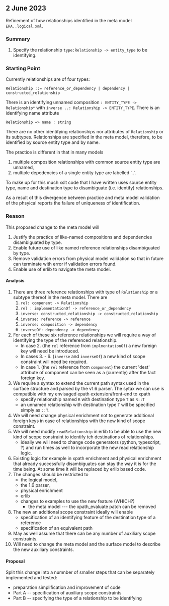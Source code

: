 

## 2 June 2023
Refinement of how relationships identified in the meta model `ERA..logical.xml`.  

### Summary
1. Specify the relationship `type:Relationship -> entity_type` to be identifying.

### Starting Point
Currently relationships are of four  types:
```
Relationship ::= reference_or_dependency | dependency | constructed_relationship
```
There is an identifying unnamed composition `: ENTITY_TYPE -> Relationship*` with `inverse ..: Relationship -> ENTITY_TYPE`.
There is an identifying name attribute
```
Relationship => name : string
```
There are no other identifying relationships nor attributes of `Relationship` or its subtypes.
Relationships are specified in the meta model, therefore, to be identified by source entity type and by name. 

The practice is different in that in many models 
1. multiple composition relationships with common source entity type are unnamed,
2. multiple depedencies of a single entity type are labelled '..'.  

To make up for this much xslt code that I have written uses source entity type, name and destination type to disambiguate (i.e. identify) relationships.

As a result of this divergence between  practice and meta model 
validation of the phsyical reports the failure of uniqueness of identification.

### Reason

This proposed change to the meta model will 

1. Justify the practice of like-named compositions and dependencies disambiguated by type.
2. Enable future use of like named reference relationships disambiguated by type.
3. Remove validation errors from physical model validation so that in future can terminate with error if validation errors found.
4. Enable use of erlib to navigate the meta model.

#### Analysis
1. There are three reference relationships with type of `Relationship` or a subtype thereof in the meta model. There are
	1. `rel: component -> Relationship`
	2. `rel : implementationOf -> reference_or_dependency`
	3. `inverse: constructed_relationship -> constructed_relationship`
	4. `inverse: reference -> reference`
	5. `inverse: composition -> dependency`
	6. `inverseOf: dependency -> dependency`
2. For each of these six reference relationships we will require a way of identifying the type of the referenced relationship.
   - In case 2. (the `rel` reference from `implmentationOf`) a new foreign key will need be introduced. 
   - In cases 3. - 6. (`inverse` and `inverseOf`) a new kind of scope constraint will need be required.
   - In case 1. (the `rel` reference from `component`) the current 'dest' attribute of component can be seen as a (currently) after the fact foreign key.
3. We require a syntax to extend the current path syntax used in the surface structure and parsed by the v1.6 parser. The sytax we can use is compatible with my envisaged epath extension/front-end to xpath
	- specify relationship named `R` with destination type `T` as `R::T`
	- an unnamed relationship with destination type `T` will be specified simply as `::T`.
4. We will need change physical enrichment not to generate additional foreign keys in case of relationships with the new kind of scope constraint.
5. We will need modify `readRelationship` in erlib to be able to use the new kind of scope constraint to identify teh destinations of relationships.
	- ideally we will need to change code generators (python, typescript, ?) and run times as well to incorporate the new read relationship logic.
6. Existing logic for example in xpath enrichment and  physical enrichment that already successfully disambiguates  can stay the way it is for the time being. At some time it will be replaced by erlib based code. 
7. The changes should be restricted to
	- the logical model, 
	- the 1.6 parser, 
	- physical enrichment
	- erlib
	- changes to examples to use the new feature (WHICH?) 
		- the meta model --- the xpath_evaluate patch can be removed
8. The new an additional scope constraint ideally will enable 
	- specification of an identifying feature of the destination type of a reference 
	- specification of an equivalent path
9. May as well assume that there can be any number of auxiliary scope constraints.
10. Will need to change the meta model and the surface model to describe the new auxiliary constraints.  

#### Proposal
Split this change into a numnber of smaller steps that can be separately implemented and tested:
- preparation simplification and improvement of code
- Part A -- specification of auxiliary scope constraints
- Part B -- specifying the type of a relationship to be identifying

